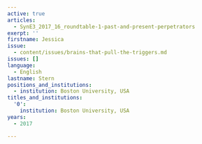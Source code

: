 ```yaml
---
active: true
articles:
  - SynE3_2017_16_roundtable-1-past-and-present-perpetrators
exerpt: ''
firstname: Jessica
issue:
  - content/issues/brains-that-pull-the-triggers.md
issues: []
language:
  - English
lastname: Stern
positions_and_institutions:
  - institution: Boston University, USA
titles_and_institutions:
  '0':
    institution: Boston University, USA
years:
  - 2017

---
```

